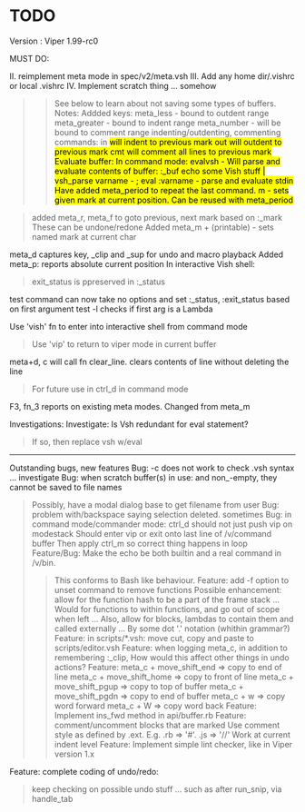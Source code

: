 # TODO

Version : Viper 1.99-rc0

MUST DO:

II. reimplement meta mode in spec/v2/meta.vsh
III. Add any home dir/.vishrc or local .vishrc
IV. Implement scratch thing ... somehow
  >> See below to learn about not saving some types of buffers. 
Notes:
Addded  keys:
  meta_less - bound to outdent range
  meta_greater - bound to indent range
  meta_number - will be bound to comment range
indenting/outdenting, commenting commands:
in <mark> will indent to previous mark
out <mark> will outdent to previous mark
cmt <mark> will comment all lines to previous mark
Evaluate buffer:
In command mode: 
evalvsh - Will parse and evaluate contents of buffer: :_buf
echo some Vish stuff | vsh_parse varname - ; eval :varname - parse and evaluate stdin
Have added meta_period to repeat the last command.
> m <mark name> - sets given mark at current position. Can be reused with meta_period

> added meta_r, meta_f to goto previous, next mark based on :_mark
> These can be undone/redone
> Added meta_m + (printable) - sets named mark at current char

meta_d captures key, _clip and _sup for undo and macro playback
Added meta_p: reports absolute current position
In interactive Vish shell:
  > exit_status is ppreserved in :_status

test command can now take no options and set :_status, :exit_status based on first argument
test -l checks if first arg is a Lambda

Use 'vish' fn to enter into interactive shell from command mode
  > Use 'vip' to return to viper mode in current buffer

meta+d, c will call fn clear_line. clears contents of line without deleting the line
  > For future use in ctrl_d in command mode

F3, fn_3 reports on existing meta modes. Changed from meta_m

Investigations:
Investigate: Is Vsh redundant for eval statement?
  > If so, then replace vsh w/eval
----
Outstanding bugs, new features
Bug: -c does not work to check .vsh syntax ... investigate
Bug: when scratch buffer(s) in use: and non_-empty, they cannot be saved to file names
  > Possibly, have a modal dialog base to get filename from user
Bug: problem with/backspace saying selection deleted. sometimes
Bug: in command mode/commander mode: ctrl_d should not just push vip on modestack
  > Should enter vip or exit onto last line of /v/command buffer
  > Then apply ctrl_m so correct thing happens in loop
Feature/Bug: Make the echo be both builtin and a real command in /v/bin.
  >> This conforms to Bash like behaviour.
Feature: add -f option to unset command to remove functions
  > Possible enhancement: allow for the function hash to be a part of the frame stack
  > ... Would for functions to within functions, and go out of scope when left
  > ... Also, allow for blocks, lambdas to contain them and called externally
  > ... By some dot '.' notation (whithin grammar?)
Feature: in scripts/*.vsh: move cut, copy and paste to scripts/editor.vsh
Feature: when logging  meta_c, in addition to remembering :_clip, 
  > How would this affect other things in undo actions?
Feature: meta_c +  move_shift_end => copy to end of line
  > meta_c + move_shift_home => copy to front of line
  > meta_c + move_shift_pgup => copy to top of buffer
  > meta_c + move_shift_pgdn => copy to end of buffer
  > meta_c + w => copy word forward
  > meta_c + W => copy word back
Feature: Implement ins_fwd method in api/buffer.rb
Feature: comment/uncomment blocks that are marked
  > Use comment style as defined by .ext. E.g. .rb => '#'. .js => '//'
  > Work at current indent level
Feature: Implement simple lint checker, like in Viper version 1.x


Feature: complete coding of undo/redo:
  > keep checking on possible undo stuff ...
  > such as after run_snip, via handle_tab

